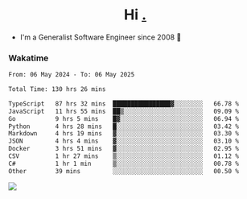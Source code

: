 <h1 align="center">Hi <a href="https://www.hackerrank.com/erasmosaraujo">.</a></h1>
 
- I'm a Generalist Software Engineer  since 2008 🚀
<!--  
<p align="left">
  <a href="https://github.com/erasmosoares/github-readme-stats">
    <img
      align="center"
      src="https://github-readme-stats.vercel.app/api/top-langs/?username=erasmosoares&theme=radical&layout=compact"
    />
  </a>
  <a href="https://github.com/erasmosoares/github-readme-stats">
    [![Harlok's WakaTime stats](https://github-readme-stats.vercel.app/api/wakatime?username=ffflabs)](https://github.com/anuraghazra/github-readme-stats)
  </a>
</p>

<!--
 ### Repo 
 
<p align="left">
 <a href="https://github.com/erasmosoares/github-readme-stats">
    <img
      align="center"
      height="165"
      src="https://github-readme-stats.vercel.app/api/pin?username=erasmosoares&repo=sample-node&title_color=fff&icon_color=f9f9f9&text_color=9f9f9f&bg_color=151515"
    />
  </a>
  <a href="https://github.com/erasmosoares/github-readme-stats">
    <img
      align="center"
      height="165"
      src="https://github-readme-stats.vercel.app/api/pin?username=erasmosoares&repo=sample-node&title_color=fff&icon_color=f9f9f9&text_color=9f9f9f&bg_color=151515"
    />
  </a>
</p>
-->

 ### Wakatime 

<!--START_SECTION:waka-->

```txt
From: 06 May 2024 - To: 06 May 2025

Total Time: 130 hrs 26 mins

TypeScript   87 hrs 32 mins  ████████████████▓░░░░░░░░   66.78 %
JavaScript   11 hrs 55 mins  ██▒░░░░░░░░░░░░░░░░░░░░░░   09.09 %
Go           9 hrs 5 mins    █▓░░░░░░░░░░░░░░░░░░░░░░░   06.94 %
Python       4 hrs 28 mins   █░░░░░░░░░░░░░░░░░░░░░░░░   03.42 %
Markdown     4 hrs 19 mins   ▓░░░░░░░░░░░░░░░░░░░░░░░░   03.30 %
JSON         4 hrs 4 mins    ▓░░░░░░░░░░░░░░░░░░░░░░░░   03.10 %
Docker       3 hrs 51 mins   ▓░░░░░░░░░░░░░░░░░░░░░░░░   02.95 %
CSV          1 hr 27 mins    ▒░░░░░░░░░░░░░░░░░░░░░░░░   01.12 %
C#           1 hr 1 min      ▒░░░░░░░░░░░░░░░░░░░░░░░░   00.78 %
Other        39 mins         ░░░░░░░░░░░░░░░░░░░░░░░░░   00.50 %
```

<!--END_SECTION:waka-->

![](https://komarev.com/ghpvc/?username=erasmosoares&color=brightgreen)
